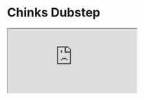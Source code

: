 <!DOCTYPE html>
<html>
  <head>
    <title>Chinks</title>
  </head>
  <body>
    <h1>Chinks Dubstep</h1>
    <iframe src="https://cdn.discordapp.com/attachments/797984651100684308/1069657935283748994/THIS_IS_THE_SICKEST_RIDDIM_DROP_LIVE_EVER_DUBSTEP_1.mp4"></iframe>
  </body>
</html>
